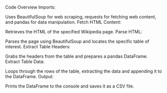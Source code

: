Code Overview
Imports:

Uses BeautifulSoup for web scraping, requests for fetching web content, and pandas for data manipulation.
Fetch HTML Content:

Retrieves the HTML of the specified Wikipedia page.
Parse HTML:

Parses the page using BeautifulSoup and locates the specific table of interest.
Extract Table Headers:

Grabs the headers from the table and prepares a pandas DataFrame.
Extract Table Data:

Loops through the rows of the table, extracting the data and appending it to the DataFrame.
Output:

Prints the DataFrame to the console and saves it as a CSV file.
